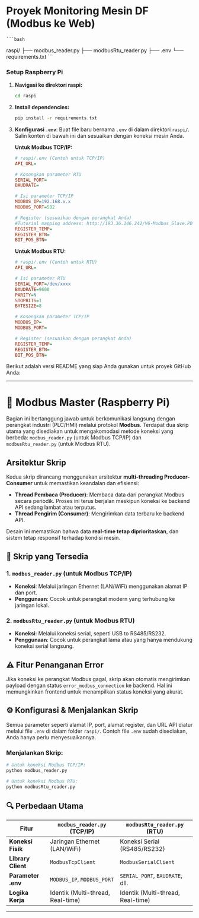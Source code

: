# Proyek Monitoring Mesin DF (Modbus ke Web)
    ```bash
raspi/
├── modbus_reader.py
├── modbusRtu_reader.py
├── .env
└── requirements.txt
    ```

### Setup Raspberry Pi

1.  **Navigasi ke direktori raspi:**
    ```bash
    cd raspi
    ```

2.  **Install dependencies:**
    ```bash
    pip install -r requirements.txt
    ```

3.  **Konfigurasi `.env`**:
    Buat file baru bernama `.env` di dalam direktori `raspi/`. Salin konten di bawah ini dan sesuaikan dengan koneksi mesin Anda.

    **Untuk Modbus TCP/IP:**
    ```ini
    # raspi/.env (Contoh untuk TCP/IP)
    API_URL=

    # Kosongkan parameter RTU
    SERIAL_PORT=
    BAUDRATE=

    # Isi parameter TCP/IP
    MODBUS_IP=192.168.x.x
    MODBUS_PORT=502

    # Register (sesuaikan dengan perangkat Anda)
    #Tutorial mapping address: http://193.36.146.242/V6-Modbus_Slave.PDF
    REGISTER_TEMP=
    REGISTER_BTN=
    BIT_POS_BTN=
    ```

    **Untuk Modbus RTU:**
    ```ini
    # raspi/.env (Contoh untuk RTU)
    API_URL=

    # Isi parameter RTU
    SERIAL_PORT=/dev/xxxx
    BAUDRATE=9600
    PARITY=N
    STOPBITS=1
    BYTESIZE=8

    # Kosongkan parameter TCP/IP
    MODBUS_IP=
    MODBUS_PORT=

    # Register (sesuaikan dengan perangkat Anda)
    REGISTER_TEMP=
    REGISTER_BTN=
    BIT_POS_BTN=
    ```

Berikut adalah versi README yang siap Anda gunakan untuk proyek GitHub Anda:

---

# 📡 Modbus Master (Raspberry Pi)

Bagian ini bertanggung jawab untuk berkomunikasi langsung dengan perangkat industri (PLC/HMI) melalui protokol **Modbus**. Terdapat dua skrip utama yang disediakan untuk mengakomodasi metode koneksi yang berbeda: `modbus_reader.py` (untuk Modbus TCP/IP) dan `modbusRtu_reader.py` (untuk Modbus RTU).

##  Arsitektur Skrip

Kedua skrip dirancang menggunakan arsitektur **multi-threading Producer-Consumer** untuk memastikan keandalan dan efisiensi:

* **Thread Pembaca (Producer)**: Membaca data dari perangkat Modbus secara periodik. Proses ini terus berjalan meskipun koneksi ke backend API sedang lambat atau terputus.
* **Thread Pengirim (Consumer)**: Mengirimkan data terbaru ke backend API.

Desain ini memastikan bahwa data **real-time tetap diprioritaskan**, dan sistem tetap responsif terhadap kondisi mesin.

## 📁 Skrip yang Tersedia

### 1. `modbus_reader.py` (untuk Modbus TCP/IP)

* **Koneksi**: Melalui jaringan Ethernet (LAN/WiFi) menggunakan alamat IP dan port.
* **Penggunaan**: Cocok untuk perangkat modern yang terhubung ke jaringan lokal.

### 2. `modbusRtu_reader.py` (untuk Modbus RTU)

* **Koneksi**: Melalui koneksi serial, seperti USB to RS485/RS232.
* **Penggunaan**: Cocok untuk perangkat lama atau yang hanya mendukung koneksi serial langsung.

## ⚠️ Fitur Penanganan Error

Jika koneksi ke perangkat Modbus gagal, skrip akan otomatis mengirimkan payload dengan status `error_modbus_connection` ke backend. Hal ini memungkinkan frontend untuk menampilkan status koneksi yang akurat.

## ⚙️ Konfigurasi & Menjalankan Skrip

Semua parameter seperti alamat IP, port, alamat register, dan URL API diatur melalui file `.env` di dalam folder `raspi/`. Contoh file `.env` sudah disediakan, Anda hanya perlu menyesuaikannya.

### Menjalankan Skrip:

```bash
# Untuk koneksi Modbus TCP/IP:
python modbus_reader.py

# Untuk koneksi Modbus RTU:
python modbusRtu_reader.py
```

## 🔍 Perbedaan Utama

| Fitur              | `modbus_reader.py` (TCP/IP)       | `modbusRtu_reader.py` (RTU)      |
| ------------------ | --------------------------------- | --------------------------------- |
| **Koneksi Fisik**  | Jaringan Ethernet (LAN/WiFi)      | Koneksi Serial (RS485/RS232)      |
| **Library Client** | `ModbusTcpClient`                 | `ModbusSerialClient`              |
| **Parameter .env** | `MODBUS_IP`, `MODBUS_PORT`        | `SERIAL_PORT`, `BAUDRATE`, dll.   |
| **Logika Kerja**   | Identik (Multi-thread, Real-time) | Identik (Multi-thread, Real-time) |


---

